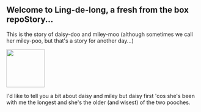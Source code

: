 ## Welcome to Ling-de-long, a fresh from the box repoStory...

This is the story of daisy-doo and miley-moo (although sometimes we call her miley-poo, but that's a story for another day...)

<img src="images/DM1.png" width="100" />

I'd like to tell you a bit about daisy and miley but daisy first 'cos she's been with me the longest and she's the older (and wisest) of the two pooches.



```
